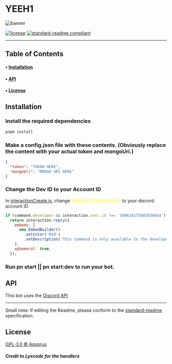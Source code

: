 # YEEH1

![banner](https://cdn.discordapp.com/attachments/966577871579660288/1053891959091101716/Untitled_design.png)

[![license](https://img.shields.io/github/license/Aqxorus/YEEH1)](./LICENSE)
[![standard-readme compliant](https://img.shields.io/badge/readme%20style-standard-brightgreen.svg?style=flat-square)](https://github.com/RichardLitt/standard-readme)

---

## Table of Contents

#### • [Installation](#installation)

#### • [API](#api)

#### • [License](#license)

## Installation

### Install the required dependencies

```ps
pnpm install
```

### Make a config.json file with these contents. (Obviously replace the content with your actual token and mongoUri.)

```json
{
  "token": "TOKEN HERE",
  "mongoUri": "MONGO URI HERE"
}
```

### Change the Dev ID to your Account ID

In [interactionCreate.js](./src/Events/Interactions/interactionCreate.js), change <font color='#FFFF00'>598624275083034654</font> to your discord account ID

```js
if (command.developer && interaction.user.id !== '598624275083034654')
  return interaction.reply({
    embeds: [
      new EmbedBuilder()
        .setColor('Red')
        .setDescription('This command is only available to the developer.'),
    ],
    ephemeral: true,
  });
```

### Run pn start || pn start:dev to run your bot.

## API

This bot uses the [Discord API](https://discord.com/developers/docs/reference#api-reference)

---

Small note: If editing the Readme, please conform to the [standard-readme](https://github.com/RichardLitt/standard-readme) specification.

## License

[GPL-3.0 © Aqxorus](./LICENSE)

##### Credit to Lyxcode for the handlers
